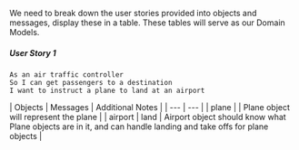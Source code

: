 We need to break down the user stories provided into objects and messages, display these in a table. These tables will serve as our Domain Models.



##### User Story 1
```
As an air traffic controller 
So I can get passengers to a destination 
I want to instruct a plane to land at an airport
```

| Objects | Messages | Additional Notes |
| --- | --- |
| plane |  | Plane object will represent the plane |
| airport | land | Airport object should know what Plane objects are in it, and can handle landing and take offs for plane objects |

